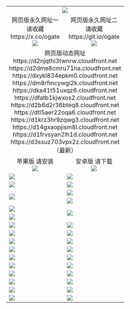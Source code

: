 ﻿<table>
  <tr></tr>
  <tr><td colspan=2 align=center><img src="https://d3ssuz703vpx2z.cloudfront.net/Up/oGate.jpg" /></td></tr>
  <tr>
    <td align=center>网页版永久网址一<br/>请收藏<br/>https://x.co/ogate<br><img src="https://d3ssuz703vpx2z.cloudfront.net/Up/0WMGD1.png" /></td>
    <td align=center>网页版永久网址二<br/>请收藏<br/>https://git.io/ogate<br><img src="https://d3ssuz703vpx2z.cloudfront.net/Up/0WMGD2.png" /></td>
  </tr>
  <tr><td colspan=2 align=center>网页版动态网址
<br>https://d2njqthi3twnrw.cloudfront.net
<br>https://d2dme8cmru71ha.cloudfront.net
<br>https://dxykl834epkm0.cloudfront.net
<br>https://dm8rfmcywgi2k.cloudfront.net
<br>https://dka41t51uxqz6.cloudfront.net
<br>https://dfatb1kjwxos2.cloudfront.net
<br>https://d2b6d2r36bteq8.cloudfront.net
<br>https://dtl5aer22oqa6.cloudfront.net
<br>https://d1krz3hr9zqwg3.cloudfront.net
<br>https://d14gxaopjism8l.cloudfront.net
<br>https://d1frvsyan2lh1d.cloudfront.net
<br>https://d3ssuz703vpx2z.cloudfront.net
    <br/>（最新）</td>
  </tr>
  <tr>
    <td align=center>苹果版 请安装<br/><a href="https://d3ssuz703vpx2z.cloudfront.net/?from=github"><img src="https://d3ssuz703vpx2z.cloudfront.net/Up/0WMPG.jpg" /></a></td>
    <td align=center>安卓版 请下载<br/><a href="https://d3ssuz703vpx2z.cloudfront.net/ogUP.aspx?name=0oGate.apk&from=github"><img src="https://d3ssuz703vpx2z.cloudfront.net/Up/0WMAZ.jpg" /></a></td>
  </tr>
  <tr>
    <td><a href="https://d3ssuz703vpx2z.cloudfront.net/oNote.aspx?id=oGate&from=github" target="_blank"><img src="https://d3ssuz703vpx2z.cloudfront.net/Up/0WCYY.jpg" /></a></td>
    <td><a href="https://d3ssuz703vpx2z.cloudfront.net/oNote.aspx?id=oNote&from=github" target="_blank"><img src="https://d3ssuz703vpx2z.cloudfront.net/Up/0WZTT.jpg" /></a></td>
  </tr>
  <tr>
    <td><a href="https://d3ssuz703vpx2z.cloudfront.net/ogDY.aspx?from=github" target="_blank"><img src="https://d3ssuz703vpx2z.cloudfront.net/Up/DY.jpg"/></a></td>
    <td><a href="https://d3ssuz703vpx2z.cloudfront.net/ogST.aspx?from=github" target="_blank"><img src="https://d3ssuz703vpx2z.cloudfront.net/Up/ST.jpg"/></a></td>
  </tr>
  <tr>
    <td rowspan=2><a href="https://d3ssuz703vpx2z.cloudfront.net/ogUP.aspx?name=WJ.mp4&from=github" target="_blank"><img src="https://d3ssuz703vpx2z.cloudfront.net/Up/WJ.jpg" /></a></td>
    <td><a href="https://d3ssuz703vpx2z.cloudfront.net/ogUP.aspx?name=DKC.mp4&count=17&from=github" target="_blank"><img src="https://d3ssuz703vpx2z.cloudfront.net/Up/DKC.jpg" /></a></td> 
  </tr>
  <tr>
    <td><a href="https://d3ssuz703vpx2z.cloudfront.net/ogUP.aspx?name=LRWS.mp4&count=6B:14,5A:10,5B:35,4A:14,4B:19,3A:10,3B:26,2A:16,2B:21,1A:23,1B:29&from=github" target="_blank"><img src="https://d3ssuz703vpx2z.cloudfront.net/Up/LRWS.jpg" /></a></td>
  </tr>
  <tr>
    <td><a href="https://d3ssuz703vpx2z.cloudfront.net/ogUP.aspx?name=JQR.mp4&count=2&from=github" target="_blank"><img src="https://d3ssuz703vpx2z.cloudfront.net/Up/JQR.jpg" /></a></td>   
    <td rowspan=2><a href="https://d3ssuz703vpx2z.cloudfront.net/ogUP.aspx?name=JP.mp4&count=9&from=github" target="_blank"><img src="https://d3ssuz703vpx2z.cloudfront.net/Up/JP.jpg" /></td>
  </tr>
  <tr>
    <td><a href="https://d3ssuz703vpx2z.cloudfront.net/ogUP.aspx?name=ZSJ.mp4&count=16&from=github" target="_blank"><img src="https://d3ssuz703vpx2z.cloudfront.net/Up/ZSJ.jpg" /></a></td>
  </tr>
  <tr>
    <td><a href="https://d3ssuz703vpx2z.cloudfront.net/ogUP.aspx?name=SSZJ.mp4&count=7&current=2&from=github" target="_blank"><img src="https://d3ssuz703vpx2z.cloudfront.net/Up/SSZJ.jpg" /></a></td>
    <td><a href="https://d3ssuz703vpx2z.cloudfront.net/ogUP.aspx?name=WH.mp4&from=github" target="_blank"><img src="https://d3ssuz703vpx2z.cloudfront.net/Up/WH.jpg" /></a></td>
  </tr>
  <tr>
    <td><a href="https://d3ssuz703vpx2z.cloudfront.net/ogUP.aspx?name=DWHM.mp4&from=github" target="_blank"><img src="https://d3ssuz703vpx2z.cloudfront.net/Up/DWHM.jpg" /></a></td>
    <td><a href="https://d3ssuz703vpx2z.cloudfront.net/ogUP.aspx?name=XTFY.mp4&count=24&from=github" target="_blank"><img src="https://d3ssuz703vpx2z.cloudfront.net/Up/XTFY.jpg" /></a></td>
  </tr>
  <tr>
    <td><a href="https://d3ssuz703vpx2z.cloudfront.net/ogUP.aspx?name=4SQQ.mp4&count=06:9,05:20&current=06:9&from=github" target="_blank"><img src="https://d3ssuz703vpx2z.cloudfront.net/Up/4SQQ0.jpg" /></a></td>
    <td><a href="https://d3ssuz703vpx2z.cloudfront.net/ogUP.aspx?name=4SHQ.mp4&count=06:8,05:29&current=06:8&from=github" target="_blank"><img src="https://d3ssuz703vpx2z.cloudfront.net/Up/4SHQ0.jpg" /></a></td>
  </tr>
  <tr>
    <td><a href="https://d3ssuz703vpx2z.cloudfront.net/ogUP.aspx?name=4SZG.mp4&count=06:9,05:22,04:22&current=06:9&from=github" target="_blank"><img src="https://d3ssuz703vpx2z.cloudfront.net/Up/4SZG0.jpg" /></a></td>
    <td><a href="https://d3ssuz703vpx2z.cloudfront.net/ogUP.aspx?name=4SDJ.mp4&count=06:12,05:48,04:52&current=06:11&from=github" target="_blank"><img src="https://d3ssuz703vpx2z.cloudfront.net/Up/4SDJ0.jpg" /></a></td>
  </tr>
  <tr>
    <td><a href="https://d3ssuz703vpx2z.cloudfront.net/onUP.aspx?name=https://x.co/dtw99&from=github" target="_blank"><img src="https://d3ssuz703vpx2z.cloudfront.net/Up/0DTW.jpg"/></a></td>
    <td><a href="https://d3ssuz703vpx2z.cloudfront.net/onUP.aspx?name=https://d2tyo2h9ydw5hf.cloudfront.net/acenter/&from=github" target="_blank"><img src="https://d3ssuz703vpx2z.cloudfront.net/Up/0TDW.jpg" /></a></td>
  </tr>
  <tr>
    <td><a href="https://d3ssuz703vpx2z.cloudfront.net/onUP.aspx?name=https://d3qz7yth5i2rae.cloudfront.net/gb/nsc413.htm&from=github" target="_blank"><img src="https://d3ssuz703vpx2z.cloudfront.net/Up/0DJY.jpg" /></a></td>
    <td><a href="https://d3ssuz703vpx2z.cloudfront.net/onUP.aspx?name=https://dgyo0jey7vwa5.cloudfront.net/xtr/gb/prog204.html&from=github" target="_blank"><img src="https://d3ssuz703vpx2z.cloudfront.net/Up/0XTR.jpg" /></a></td>
  </tr>
  <tr>
    <td><a href="https://d3ssuz703vpx2z.cloudfront.net/onUP.aspx?name=https://d7203y8eitivv.cloudfront.net&from=github" target="_blank"><img src="https://d3ssuz703vpx2z.cloudfront.net/Up/0MHW.jpg" /></a></td>
    <td><a href="https://d3ssuz703vpx2z.cloudfront.net/onUP.aspx?name=https://d38z1xzg5vtneh.cloudfront.net&from=github" target="_blank"><img src="https://d3ssuz703vpx2z.cloudfront.net/Up/0ZJW.jpg" /></a></td>
  </tr>
  <tr>
    <td><a href="https://d3ssuz703vpx2z.cloudfront.net/ogUP.aspx?name=FG.zip&from=github" target="_blank"><img src="https://d3ssuz703vpx2z.cloudfront.net/Up/FG.jpg" /></a></td>
    <td><a href="https://d3ssuz703vpx2z.cloudfront.net/ogUP.aspx?name=FGA.apk&from=github" target="_blank"><img src="https://d3ssuz703vpx2z.cloudfront.net/Up/FGA.jpg" /></a></td>
  </tr>
  <tr>
    <td><a href="https://d3ssuz703vpx2z.cloudfront.net/ogUP.aspx?name=U.zip&from=github" target="_blank"><img src="https://d3ssuz703vpx2z.cloudfront.net/Up/U.jpg" /></a></td>
    <td><a href="https://d3ssuz703vpx2z.cloudfront.net/ogUP.aspx?name=UA.apk&from=github" target="_blank"><img src="https://d3ssuz703vpx2z.cloudfront.net/Up/UA.jpg" /></a></td>
  </tr>
  <tr>
    <td><a href="https://d3ssuz703vpx2z.cloudfront.net/ogUP.aspx?name=0iPPOTV.zip&from=github" target="_blank"><img src="https://d3ssuz703vpx2z.cloudfront.net/Up/0iPPOTV.jpg" /></a></td>
    <td><a href="https://d3ssuz703vpx2z.cloudfront.net/ogUP.aspx?name=0iNTD.apk&from=github" target="_blank"><img src="https://d3ssuz703vpx2z.cloudfront.net/Up/0iNTD.jpg" /></a></td>
  </tr>
</table>
